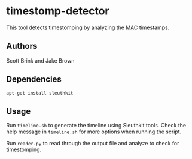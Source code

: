 # timestomp-detector
This tool detects timestomping by analyzing the MAC timestamps.

## Authors
Scott Brink and Jake Brown

## Dependencies
`apt-get install sleuthkit`

## Usage
Run `timeline.sh` to generate the timeline using Sleuthkit tools.  Check the help message in `timeline.sh` for more options when running the script.

Run `reader.py` to read through the output file and analyze to check for timestomping.
